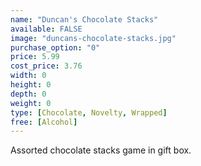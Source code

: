 ```yaml
---
name: "Duncan's Chocolate Stacks"
available: FALSE
image: "duncans-chocolate-stacks.jpg"
purchase_option: "0"
price: 5.99
cost_price: 3.76
width: 0
height: 0
depth: 0
weight: 0
type: [Chocolate, Novelty, Wrapped]
free: [Alcohol]
---
```

Assorted chocolate stacks game in gift box.